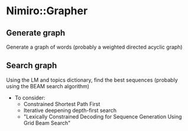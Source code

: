 # Nimiro::Grapher

## Generate graph
Generate a graph of words (probably a weighted directed acyclic graph)

## Search graph
Using the LM and topics dictionary, find the best sequences (probably using the BEAM search algorithm)

* To consider:
  - Constrained Shortest Path First
  - Iterative deepening depth-first search
  - "Lexically Constrained Decoding for Sequence Generation Using Grid Beam Search"
